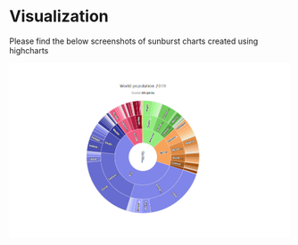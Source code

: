 # Visualization

Please find the below screenshots of sunburst charts created using highcharts

![Game](./map.PNG)
